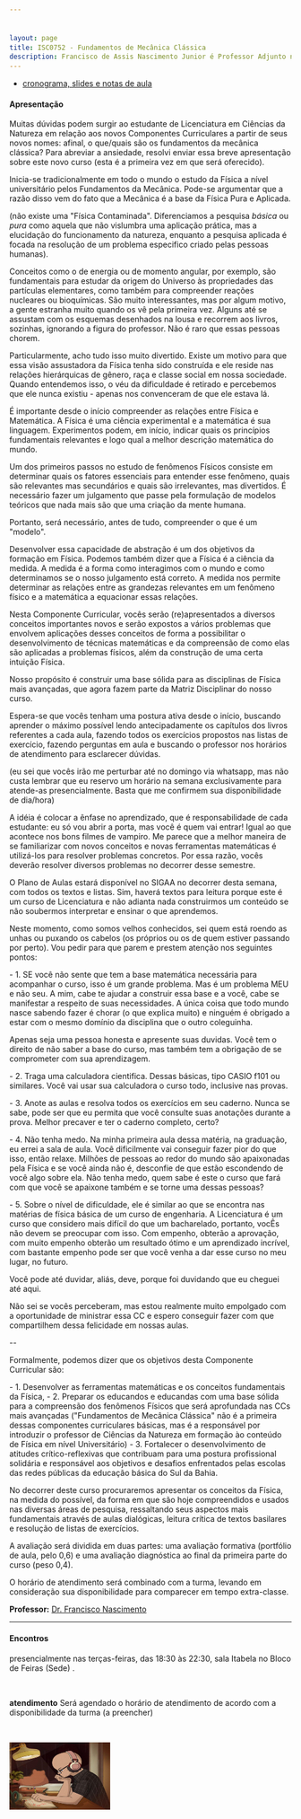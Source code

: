 ```yaml
---


layout: page
title: ISC0752 - Fundamentos de Mecânica Clássica
description: Francisco de Assis Nascimento Junior é Professor Adjunto no Campus Sosígenes Costa da Universidade Federal do Sul da Bahia, em Porto Seguro (BA); onde atua na formação de professores e pesquisa as relações entre identidade de gênero/relações étnico-raciais no Ensino de Ciências através das Histórias em Quadrinhos de Super-Heróis
---
```

- [cronograma, slides e notas de aula](https://itxesco.github.io/pages/aulas/ISC0752_files/ISC0752_programa.html)  


<h4>Apresentação</h4>
<p>
Muitas dúvidas podem surgir ao estudante de Licenciatura em Ciências da Natureza em relação aos novos Componentes Curriculares a partir de seus novos nomes: afinal, o que/quais são os fundamentos da mecânica clássica? Para abreviar a ansiedade, resolvi enviar essa breve apresentação sobre este novo curso (esta é a primeira vez em que será oferecido).
<p>
Inicia-se tradicionalmente em todo o mundo o estudo da Física a nível universitário pelos Fundamentos da Mecânica. Pode-se argumentar que a razão disso vem do fato que a Mecânica é a base da Física Pura e Aplicada.
<p>
(não existe uma "Física Contaminada". Diferenciamos a pesquisa <i>básica </i> ou <i>pura</i> como aquela que não vislumbra uma aplicação prática, mas a elucidação do funcionamento da natureza, enquanto a pesquisa aplicada é focada na resolução de um problema especifico criado pelas pessoas humanas).
<p>
Conceitos como o de energia ou de momento angular, por exemplo, são fundamentais para estudar da origem do Universo às propriedades das partículas elementares, como também para compreender reações nucleares ou bioquímicas. São muito interessantes, mas por algum motivo, a gente estranha muito quando os vê pela primeira vez. Alguns até se assustam com os esquemas desenhados na lousa e recorrem aos livros, sozinhas, ignorando a figura do professor. Não é raro que essas pessoas chorem.
<p>
Particularmente, acho tudo isso muito divertido. Existe um motivo para que essa visão assustadora da Física tenha sido construída e ele reside nas relações hierárquicas de gênero, raça e classe social em nossa sociedade. Quando entendemos isso, o véu da dificuldade é retirado e percebemos que ele nunca existiu - apenas nos convenceram de que ele estava lá.
<p>
É importante desde o início compreender as relações entre Física e Matemática. A Física é uma ciência experimental e a matemática é sua linguagem. Experimentos podem, em início, indicar quais os princípios fundamentais relevantes e logo qual a melhor descrição matemática do mundo.
<p>
Um dos primeiros passos no estudo de fenômenos Físicos consiste em determinar quais os fatores essenciais para entender esse fenômeno, quais são relevantes mas secundários e quais são irrelevantes, mas divertidos. É necessário fazer um julgamento que passe pela formulação de modelos teóricos que nada mais são que uma criação da mente humana.
<p>
Portanto, será necessário, antes de tudo, compreender o que é um "modelo".
<p>
Desenvolver essa capacidade de abstração é um dos objetivos da formação em Física. Podemos também dizer que a Física é a ciência da medida. A medida é a forma como interagimos com o mundo e como determinamos se o nosso julgamento está correto. A medida nos permite determinar as relações entre as grandezas relevantes em um fenômeno físico e a matemática a equacionar essas relações.
<p>
Nesta Componente Curricular, vocês serão (re)apresentados a diversos conceitos importantes novos e serão expostos a vários problemas que envolvem aplicações desses conceitos de forma a possibilitar o desenvolvimento de técnicas matemáticas e da compreensão de como elas são aplicadas a problemas físicos, além da construção de uma certa intuição Física.
<p>
Nosso propósito é construir uma base sólida para as disciplinas de Física mais avançadas, que agora fazem parte da Matriz Disciplinar do nosso curso.
<p>
Espera-se que vocês tenham uma postura ativa desde o início, buscando aprender o máximo possível lendo antecipadamente os capítulos dos livros referentes a cada aula, fazendo todos os exercícios propostos nas listas de exercício, fazendo perguntas em aula e buscando o professor nos horários de atendimento para esclarecer dúvidas.
<p>
(eu sei que vocês irão me perturbar até no domingo via whatsapp, mas não custa lembrar que eu reservo um horário na semana exclusivamente para atende-as presencialmente. Basta que me confirmem sua disponibilidade de dia/hora)
<p>
A idéia é colocar a ênfase no aprendizado, que é responsabilidade de cada estudante: eu só vou abrir a porta, mas você é quem vai entrar! Igual ao que acontece nos bons filmes de vampiro. Me parece que a melhor maneira de se familiarizar com novos conceitos e novas ferramentas matemáticas é utilizá-los para resolver problemas concretos. Por essa razão, vocês deverão resolver diversos problemas no decorrer desse semestre.
<p>
O Plano de Aulas estará disponível no SIGAA no decorrer desta semana, com todos os textos e listas. Sim, haverá textos para leitura porque este é um curso de Licenciatura e não adianta nada construirmos um conteúdo se não soubermos interpretar e ensinar o que aprendemos.
<p>
Neste momento, como somos velhos conhecidos, sei quem está roendo as unhas ou puxando os cabelos (os próprios ou os de quem estiver passando por perto). Vou pedir para que parem e prestem atenção nos seguintes pontos:
<p>
- 1. SE você não sente que tem a base matemática necessária para acompanhar o curso, isso é um grande problema. Mas é um problema MEU e não seu. A mim, cabe te ajudar a construir essa base e a você, cabe se manifestar a respeito de suas necessidades. A única coisa que todo mundo nasce sabendo fazer é chorar (o que explica muito) e ninguém é obrigado a estar com o mesmo domínio da disciplina que o outro coleguinha.
<p>
Apenas seja uma pessoa honesta e apresente suas duvidas. Você tem o direito de não saber a base do curso, mas também tem a obrigação de se comprometer com sua aprendizagem.
<p>
- 2. Traga uma calculadora cientifica. Dessas básicas, tipo CASIO f101 ou similares. Você vai usar sua calculadora o curso todo, inclusive nas provas.
<p>
- 3. Anote as aulas e resolva todos os exercícios em seu caderno. Nunca se sabe, pode ser que eu permita que você consulte suas anotações durante a prova. Melhor precaver e ter o caderno completo, certo?
<p>
- 4. Não tenha medo. Na minha primeira aula dessa matéria, na graduação, eu errei a sala de aula. Você dificilmente vai conseguir fazer pior do que isso, então relaxe. Milhões de pessoas ao redor do mundo são apaixonadas pela Física e se você ainda não é, desconfie de que estão escondendo de você algo sobre ela. Não tenha medo, quem sabe é este o curso que fará com que você se apaixone também e se torne uma dessas pessoas?
<p>
- 5. Sobre o nível de dificuldade, ele é similar ao que se encontra nas matérias de física básica de um curso de engenharia. A Licenciatura é um curso que considero mais difícil do que um bacharelado, portanto, vocÊs não devem se preocupar com isso. Com empenho, obterão a aprovação, com muito empenho obterão um resultado ótimo e um aprendizado incrível, com bastante empenho pode ser que você venha a dar esse curso no meu lugar, no futuro.
<p>
Você pode até duvidar, aliás, deve, porque foi duvidando que eu cheguei até aqui.
<p>
Não sei se vocês perceberam, mas estou realmente muito empolgado com a oportunidade de ministrar essa CC e espero conseguir fazer com que compartilhem dessa felicidade em nossas aulas.
<p>

--

Formalmente, podemos dizer que os objetivos desta Componente Curricular são:
<p>
- 1. Desenvolver as ferramentas matemáticas e os conceitos fundamentais da Física,
- 2. Preparar os educandos e educandas com uma base sólida para a compreensão dos fenômenos Físicos que será aprofundada nas CCs mais avançadas ("Fundamentos de Mecânica Clássica" não é a primeira dessas componentes curriculares básicas, mas é a responsável por introduzir o professor de Ciências da Natureza em formação ào conteúdo de Física em nível Universitário)
- 3. Fortalecer o desenvolvimento de atitudes crítico-reflexivas que contribuam para uma postura profissional solidária e responsável aos objetivos e desafios enfrentados pelas escolas das redes públicas da educação básica do Sul da Bahia.
<p>
No decorrer deste curso procuraremos apresentar os conceitos da Física, na medida do possível, da forma em que são hoje compreendidos e usados nas diversas áreas de pesquisa, ressaltando seus aspectos mais fundamentais através de aulas dialógicas, leitura crítica de textos basilares e resolução de listas de exercícios.
<p>
A avaliação será dividida em duas partes: uma avaliação formativa (portfólio de aula, pelo 0,6) e uma avaliação diagnóstica ao final da primeira parte do curso (peso 0,4).
<p>
O horário de atendimento será combinado com a turma, levando em consideração sua disponibilidade para comparecer em tempo extra-classe.
<p>
<p>

**Professor:** [Dr. Francisco Nascimento](https://itxesco.github.io/pages/sobre.html)

---
<p>
<div class="container">
<h4><a name="contact"></a>Encontros</h4>
<p>
    <div class="row-fluid">
        <div class="span5">
          <p>  presencialmente nas terças-feiras, das 18:30 às 22:30, sala Itabela no Bloco de Feiras (Sede) .
          </p>
            <br>
<p> <b>atendimento</b>
Será agendado o horário de atendimento de acordo com a disponibilidade da turma (a preencher)</p>
<br/>

<p>
            <div class="span2">
                     <a href="https://youtu.be/5qap5aO4i9A" target="_blank">
                       <img src="/assets/figuras/perfil_lo_fi.jpeg" alt="estudar ouvindo lofi hip hop é relaxante e auxilia sua concentração." width=180 height=120 title="Prof. Dr. Francisco Nascimento" alt="Francisco de Assis Nascimento Junior">
                     </a>

</div>
